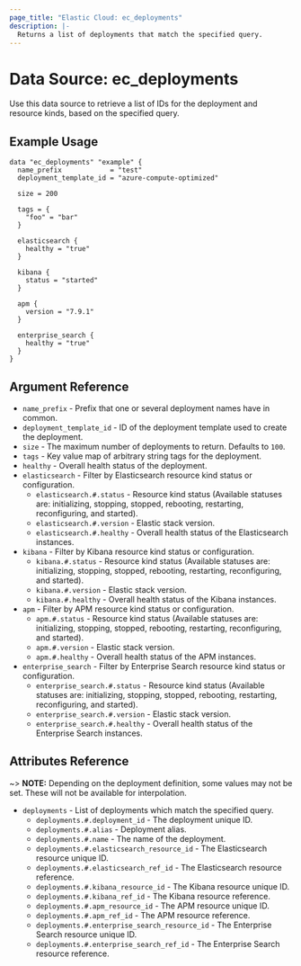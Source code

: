 ```yaml
---
page_title: "Elastic Cloud: ec_deployments"
description: |-
  Returns a list of deployments that match the specified query.
---
```


# Data Source: ec_deployments

Use this data source to retrieve a list of IDs for the deployment and resource kinds, based on the specified query.

## Example Usage

```hcl
data "ec_deployments" "example" {
  name_prefix            = "test"
  deployment_template_id = "azure-compute-optimized"

  size = 200

  tags = {
    "foo" = "bar"
  }

  elasticsearch {
    healthy = "true"
  }

  kibana {
    status = "started"
  }

  apm {
    version = "7.9.1"
  }

  enterprise_search {
    healthy = "true"
  }
}
```

## Argument Reference

* `name_prefix` - Prefix that one or several deployment names have in common.
* `deployment_template_id` - ID of the deployment template used to create the deployment.
* `size` - The maximum number of deployments to return. Defaults to `100`.
* `tags` - Key value map of arbitrary string tags for the deployment.
* `healthy` - Overall health status of the deployment.
* `elasticsearch` - Filter by Elasticsearch resource kind status or configuration.
  * `elasticsearch.#.status` - Resource kind status (Available statuses are: initializing, stopping, stopped, rebooting, restarting, reconfiguring, and started).
  * `elasticsearch.#.version` - Elastic stack version.
  * `elasticsearch.#.healthy` - Overall health status of the Elasticsearch instances.
* `kibana` - Filter by Kibana resource kind status or configuration.
  * `kibana.#.status` - Resource kind status (Available statuses are: initializing, stopping, stopped, rebooting, restarting, reconfiguring, and started).
  * `kibana.#.version` - Elastic stack version.
  * `kibana.#.healthy` - Overall health status of the Kibana instances.
* `apm` - Filter by APM resource kind status or configuration.
  * `apm.#.status` - Resource kind status (Available statuses are: initializing, stopping, stopped, rebooting, restarting, reconfiguring, and started).
  * `apm.#.version` - Elastic stack version.
  * `apm.#.healthy` - Overall health status of the APM instances.
* `enterprise_search` - Filter by Enterprise Search resource kind status or configuration.
  * `enterprise_search.#.status` - Resource kind status (Available statuses are: initializing, stopping, stopped, rebooting, restarting, reconfiguring, and started).
  * `enterprise_search.#.version` - Elastic stack version.
  * `enterprise_search.#.healthy` - Overall health status of the Enterprise Search instances.

## Attributes Reference

~> **NOTE:** Depending on the deployment definition, some values may not be set.
These will not be available for interpolation.

* `deployments` - List of deployments which match the specified query.
  * `deployments.#.deployment_id` - The deployment unique ID.
  * `deployments.#.alias` - Deployment alias.
  * `deployments.#.name` - The name of the deployment.
  * `deployments.#.elasticsearch_resource_id` - The Elasticsearch resource unique ID.
  * `deployments.#.elasticsearch_ref_id` - The Elasticsearch resource reference.
  * `deployments.#.kibana_resource_id` - The Kibana resource unique ID.
  * `deployments.#.kibana_ref_id` - The Kibana resource reference.
  * `deployments.#.apm_resource_id` - The APM resource unique ID.
  * `deployments.#.apm_ref_id` - The APM resource reference.
  * `deployments.#.enterprise_search_resource_id` - The Enterprise Search resource unique ID.
  * `deployments.#.enterprise_search_ref_id` - The Enterprise Search resource reference.
